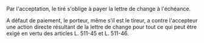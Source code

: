 Par l'acceptation, le tiré s'oblige à payer la lettre de change à l'échéance.

A défaut de paiement, le porteur, même s'il est le tireur, a contre l'accepteur une action directe résultant de la lettre de change pour tout ce qui peut être exigé en vertu des articles L. 511-45 et L. 511-46.
